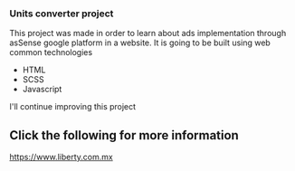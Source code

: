 ### Units converter project
This project was made in order to learn about ads implementation through asSense google platform in a website.
It is going to be built using web common technologies

+ HTML
+ SCSS
+ Javascript
  
I'll continue improving this project
## Click the following for more information 
https://www.liberty.com.mx
